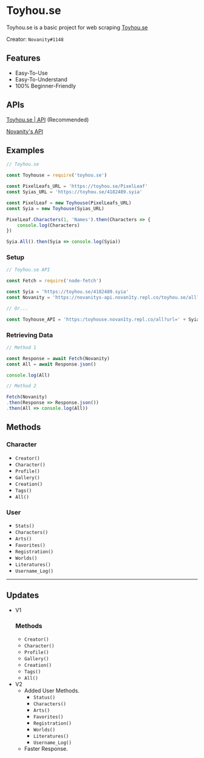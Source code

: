 # Toyhou.se
Toyhou.se is a basic project for web scraping [Toyhou.se](Toyhou.se)

Creator: `Novanity#1148`

## Features
- Easy-To-Use
- Easy-To-Understand
- 100% Beginner-Friendly

## APIs
[Toyhou.se | API](https://toyhouse.novan1ty.repl.co/) (Recommended)

[Novanity's API](https://novanitys-api.novan1ty.repl.co/)

## Examples
```js
// Toyhou.se

const Toyhouse = require('toyhou.se')

const PixelLeafs_URL = 'https://toyhou.se/PixelLeaf'
const Syias_URL = 'https://toyhou.se/4182489.syia'

const PixelLeaf = new Toyhouse(PixelLeafs_URL)
const Syia = new Toyhouse(Syias_URL)

PixelLeaf.Characters(1, 'Names').then(Characters => {
    console.log(Characters)
})

Syia.All().then(Syia => console.log(Syia))
```

### Setup
```js
// Toyhou.se API

const Fetch = require('node-fetch')

const Syia = 'https://toyhou.se/4182489.syia'
const Novanity = 'https://novanitys-api.novan1ty.repl.co/toyhou.se/all?url=' + Syia

// Or...

const Toyhouse_API = 'https:/toyhouse.novan1ty.repl.co/all?url=' + Syia
```

### Retrieving Data
```js
// Method 1

const Response = await Fetch(Novanity)
const All = await Response.json()

console.log(All)

// Method 2

Fetch(Novanity)
.then(Response => Response.json())
.then(All => console.log(All))
```

## Methods

### Character

- `Creator()`
- `Character()`
- `Profile()`
- `Gallery()`
- `Creation()`
- `Tags()`
- `All()`

### User

- `Stats()`
- `Characters()`
- `Arts()`
- `Favorites()`
- `Registration()`
- `Worlds()`
- `Literatures()`
- `Username_Log()`

- - -

## Updates
- V1
    ### Methods
    - `Creator()`
    - `Character()`
    - `Profile()`
    - `Gallery()`
    - `Creation()`
    - `Tags()`
    - `All()`
- V2
    - Added User Methods.
        - `Status()`
        - `Characters()`
        - `Arts()`
        - `Favorites()`
        - `Registration()`
        - `Worlds()`
        - `Literatures()`
        - `Username_Log()`
    - Faster Response.